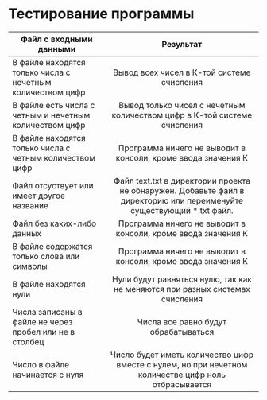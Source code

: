 # Тестирование программы
| Файл с входными данными| Результат | 
| ------------- |:------------------:| 
| В файле находятся только числа с нечетным количеством цифр    | Вывод всех чисел в К-той системе счисления   | 
| В файле есть числа с четным и нечетным количеством цифр    | Вывод только чисел с нечетным количеством цифр в К-той системе счисления | 
| В файле находятся только числа с четным количеством цифр  | Программа ничего не выводит в консоли, кроме ввода значения К         | 
| Файл отсуствует или имеет другое название | Файл text.txt в директории проекта не обнаружен. Добавьте файл в директорию или переименуйте существующий *.txt файл. |
| Файл без каких-либо данных | Программа ничего не выводит в консоли, кроме ввода значения К |
| В файле содержатся только слова или символы | Программа ничего не выводит в консоли, кроме ввода значения К |
| В файле находятся нули | Нули будут равняться нулю, так как не меняются при разных системах счисления |
| Числа записаны в файле не через пробел или не в столбец | Числа все равно будут обрабатываться |
| Число в файле начинается с нуля | Число будет иметь количество цифр вместе с нулем, но при нечетном количестве цифр ноль отбрасывается |
